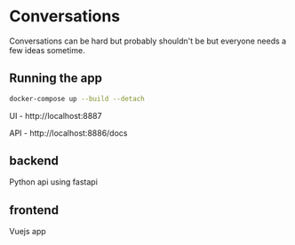 # Conversations
Conversations can be hard but probably shouldn't be but everyone needs a few ideas sometime.

## Running the app

```bash
docker-compose up --build --detach
```
UI - http://localhost:8887

API - http://localhost:8886/docs

## backend
Python api using fastapi

## frontend
Vuejs app
